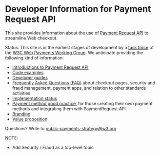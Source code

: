 
# Developer Information for Payment Request API

This site provides information about the use of [Payment Request API](https://www.w3.org/TR/payment-request/) to streamline Web checkout. 

Status: This site is in the earliest stages of development by a [task force](https://github.com/w3c/webpayments/wiki/Adoption2017) of the [W3C Web Payments Working Group](http://www.w3.org/Payments/WG/). We anticipate providing the following kind of information:

* [Introductions to Payment Request API](https://github.com/w3c/payment-request-info/wiki/Introductions)
* [Code examples](https://github.com/w3c/payment-request-info/wiki/CodeExamples)
* [Developer guides](https://github.com/w3c/payment-request-info/wiki/DeveloperGuides)
* [Frequently Asked Questions (FAQ)](https://github.com/w3c/payment-request-info/wiki/FAQ) about checkout pages, security and fraud management, payment apps, and relation to other standards activities.
* [Implementation status](https://github.com/w3c/payment-request-info/wiki/ImplementationStatus)
* [Payment method good practice](https://github.com/w3c/payment-request-info/wiki/PaymentMethodPractice), for those creating their own payment methods and integrating them with PaymentRequest API.
* [Branding](https://github.com/w3c/payment-request-info/wiki/Branding)
* [Value proposition](https://github.com/w3c/payment-request-info/wiki/ValueProposition)

Questions? Write to public-payments-strategy@w3.org.

NOTE:
* Add Security / Fraud as a top-level topic
